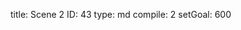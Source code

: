 title:          Scene 2
ID:             43
type:           md
compile:        2
setGoal:        600


